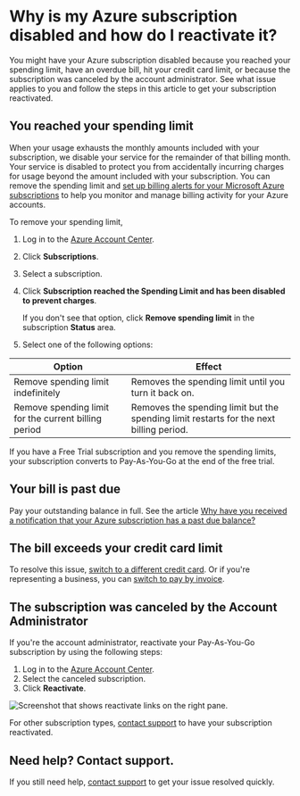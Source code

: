 <properties
	pageTitle="Reactivate disabled Azure subscription | Microsoft Azure"
	description="Describes when you might have an Azure subscription disabled and how to reactivate it."
	keywords="azure subscription disabled"
	services=""
	documentationCenter=""
	authors="genlin"
	manager="msmbaldwin"
	editor=""
	tags="billing"
	/>

<tags
	ms.service="billing"
	ms.workload="na"
	ms.tgt_pltfrm="na"
	ms.devlang="na"
	ms.topic="article"
	ms.date="10/04/2016"
	ms.author="genli"/>

# Why is my Azure subscription disabled and how do I reactivate it?

You might have your Azure subscription disabled because you reached your spending limit, have an overdue bill, hit your credit card limit, or because the subscription was canceled by the account administrator. See what issue applies to you and follow the steps in this article to get your subscription reactivated. 

## You reached your spending limit

When your usage exhausts the monthly amounts included with your subscription, we disable your service for the remainder of that billing month. Your service is disabled to protect you from accidentally incurring charges for usage beyond the amount included with your subscription. You can remove the spending limit and [set up billing alerts for your Microsoft Azure subscriptions](billing-set-up-alerts.md) to help you monitor and manage billing activity for your Azure accounts.

To remove your spending limit,

1. Log in to the [Azure Account Center](https://account.windowsazure.com/Home/Index).

2. Click **Subscriptions**.

3. Select a subscription.

4. Click **Subscription reached the Spending Limit and has been disabled to prevent charges**.

	If you don't see that option, click **Remove spending limit** in the subscription **Status** area.

5. Select one of the following options:

|Option|Effect|
|------|------|
|Remove spending limit indefinitely|Removes the spending limit until you turn it back on.|
|Remove spending limit for the current billing period|Removes the spending limit but the spending limit restarts for the next billing period.|

If you have a Free Trial subscription and you remove the spending limits, your subscription converts to Pay-As-You-Go at the end of the free trial.

## Your bill is past due

Pay your outstanding balance in full. See the article [Why have you received a notification that your Azure subscription has a past due balance?](billing-azure-subscription-past-due-balance.md#what-can-you-do-to-resolve-the-issue)

## The bill exceeds your credit card limit

To resolve this issue, [switch to a different credit card](billing-how-to-change-credit-card.md). Or if you're representing a business, you can [switch to pay by invoice](https://azure.microsoft.com/pricing/invoicing/).

## The subscription was canceled by the Account Administrator

If you're the account administrator, reactivate your Pay-As-You-Go subscription by using the following steps: 

1. Log in to the [Azure Account Center](https://account.windowsazure.com/Home/Index).
2. Select the canceled subscription.
3. Click **Reactivate**.

![Screenshot that shows reactivate links on the right pane.](./media/billing-how-to-cancel-azure-subscription/reactivate-sub.png)

For other subscription types, [contact support](https://portal.azure.com/?#blade/Microsoft_Azure_Support/HelpAndSupportBlade) to have your subscription reactivated.

## Need help? Contact support.
If you still need help, [contact support](https://portal.azure.com/?#blade/Microsoft_Azure_Support/HelpAndSupportBlade) to get your issue resolved quickly. 

